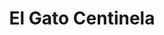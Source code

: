 ---
title: "El Gato Centinela"
url: /san-cristobal-de-las-casas/el-gato-centinela/
shop: general
---